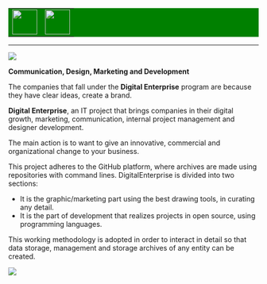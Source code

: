 <table border="0" bordercolor="green" bgcolor="green">
  <body>
    <tr><td><a href="https://www.linkedin.com/in/marco-d-adamo/"><img src="http://www.ecotrade.bio/public/images/logo-footer-in.png" width="50" height="50"></a></td><td><a href="https://marcodadamo.github.io/menu.html"><img src="https://cdn2.iconfinder.com/data/icons/ui-icon-part-2/128/menu-512.png" width="50" height="50"></a></td></tr>
  </body>
  </table>
<hr>
<img src="https://raw.githubusercontent.com/marcodadamo/marcodadamo.github.io/master/immagini/digitalenterprise.png">

**Communication, Design, Marketing and Development**

The companies that fall under the **Digital Enterprise** program are because they have clear ideas, create a brand.

**Digital Enterprise**, an IT project that brings companies in their digital growth, marketing, communication, internal project management and designer development.

The main action is to want to give an innovative, commercial and organizational change to your business.

This project adheres to the GitHub platform, where archives are made using repositories with command lines. DigitalEnterprise is divided into two sections:
* It is the graphic/marketing part using the best drawing tools, in curating any detail.
* It is the part of development that realizes projects in open source, using programming languages.

This working methodology is adopted in order to interact in detail so that data storage, management and storage archives of any entity can be created.

<img src="https://raw.githubusercontent.com/marcodadamo/marcodadamo.github.io/master/immagini/Sfonto%20country%20notebook2.png">
